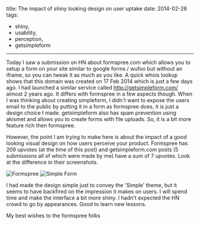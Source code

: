 title: The impact of shiny looking design on user uptake
date: 2014-02-26
tags:
- shiny,
- usability,
- perception,
- getsimpleform
---

Today I saw a submission on HN about formspree.com which allows you to setup a form on your site similar to google forms / wufoo but without an iframe, so you can tweak it as much as you like. A quick whois lookup shows that this domain was created on 17 Feb 2014 which is just a few days ago. I had launched a similar service called http://getsimpleform.com/ almost 2 years ago. It differs with formspree in a few aspects though. When I was thinking about creating simpleform, I didn't want to expose the users email to the public by putting it in a form as formspree does, it is just a design choice I made. getsimpleform also has spam prevention using akismet and allows you to create forms with file uploads. So, it is a bit more feature rich then formspree. 

However, the point I am trying to make here is about the impact of a good looking visual design on how users perceive your product. Formspree has 209 upvotes (at the time of this post) and getsimpleform.com posts (5 submissions all of which were made by me) have a sum of 7 upvotes. Look at the difference in their screenshots.

![Formspree](https://substancehq.s3.amazonaws.com/static_asset/530deb968aef3a081d0081a6/Formspree___Functional_HTML_forms.png)
![Simple Form](https://substancehq.s3.amazonaws.com/static_asset/530deb968aef3a5e9d003197/Simple_Form___Build_simple_web_forms.png)

I had made the design simple just to convey the 'Simple' theme, but it seems to have backfired on the impression it makes on users. I will spend time and make the interface a bit more shiny. I hadn't expected the HN crowd to go by appearances. Good to learn new lessons.

My best wishes to the formspree folks
